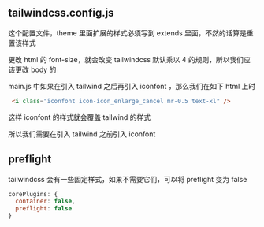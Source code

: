 ## tailwindcss.config.js

这个配置文件，theme 里面扩展的样式必须写到 extends 里面，不然的话算是重置该样式



更改 html 的 font-size，就会改变 tailwindcss 默认乘以 4 的规则，所以我们应该更改 body 的



main.js 中如果在引入 tailwind 之后再引入 iconfont ，那么我们在如下 html 上时

```html
 <i class="iconfont icon-icon_enlarge_cancel mr-0.5 text-xl" />
```

这样 iconfont 的样式就会覆盖 tailwind 的样式

所以我们需要在引入 tailwind 之前引入 iconfont



## preflight

tailwindcss 会有一些固定样式，如果不需要它们，可以将 preflight 变为 false

```js
corePlugins: {
  container: false,
  preflight: false
}
```

